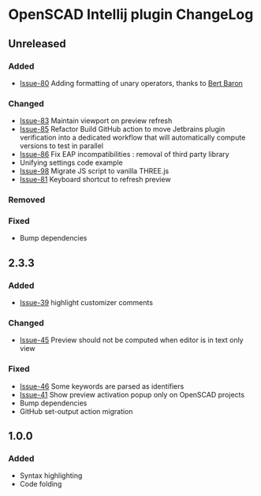 <!-- Keep a Changelog guide -> https://keepachangelog.com -->

# OpenSCAD Intellij plugin ChangeLog

## Unreleased

### Added
- [Issue-80](https://github.com/ldenisey/idea-openscad/pull/80) Adding formatting of unary operators, thanks to [Bert Baron](https://github.com/bertbaron)

### Changed
- [Issue-83](https://github.com/ldenisey/idea-openscad/issues/83) Maintain viewport on preview refresh
- [Issue-85](https://github.com/ldenisey/idea-openscad/pull/85) Refactor Build GitHub action to move Jetbrains plugin verification into a dedicated workflow that will automatically compute versions to test in parallel
- [Issue-86](https://github.com/ldenisey/idea-openscad/pull/86) Fix EAP incompatibilities : removal of third party library
- Unifying settings code example
- [Issue-98](https://github.com/ldenisey/idea-openscad/pull/98) Migrate JS script to vanilla THREE.js
- [Issue-81](https://github.com/ldenisey/idea-openscad/issues/81) Keyboard shortcut to refresh preview

### Removed

### Fixed
- Bump dependencies

## 2.3.3

### Added
- [Issue-39](https://github.com/ldenisey/idea-openscad/issues/39) highlight customizer comments

### Changed
- [Issue-45](https://github.com/ldenisey/idea-openscad/issues/45) Preview should not be computed when editor is in text only view

### Fixed
- [Issue-46](https://github.com/ldenisey/idea-openscad/issues/46) Some keywords are parsed as identifiers
- [Issue-41](https://github.com/ldenisey/idea-openscad/issues/41) Show preview activation popup only on OpenSCAD projects
- Bump dependencies
- GitHub set-output action migration

## 1.0.0

### Added
- Syntax highlighting
- Code folding

